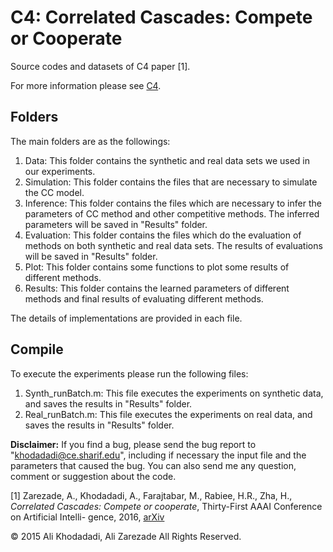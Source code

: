 # C4: Correlated Cascades: Compete or Cooperate
Source codes and datasets of C4 paper [1]. 

For more information please see [C4](http://ml.dml.ir/research/4c).

## Folders 
The main folders are as the followings:
1. Data:
	This folder contains the synthetic and real data sets we 
	used in our experiments.
2. Simulation:
	This folder contains the files that are necessary to simulate 
	the CC model. 
3. Inference:
	This folder contains the files which are necessary to infer the
	parameters of CC method and other competitive methods. 
	The inferred parameters will be saved in "Results" folder.
4. Evaluation:
	This folder contains the files which do the evaluation of methods
	on both synthetic and real data sets.
	The results of evaluations will be saved in "Results" folder.
5. Plot:
	This folder contains some functions to plot some results of different
	methods. 
6. Results:
	This folder contains the learned parameters of different methods and
	final results of evaluating different methods. 
	
The details of implementations are provided in each file.

## Compile
To execute the experiments please run the following files:
1. Synth_runBatch.m:
	This file executes the experiments on synthetic data,
	and saves the results in "Results" folder.
2. Real_runBatch.m:
	This file executes the experiments on real data,
	and saves the results in "Results" folder.

**Disclaimer:**
If you find a bug, please send the bug report to "khodadadi@ce.sharif.edu",
including if necessary the input file and the parameters that caused the bug.
You can also send me any question, comment or suggestion about the code.

[1] Zarezade, A., Khodadadi, A., Farajtabar, M., Rabiee, H.R., Zha, H., _Correlated Cascades: Compete or cooperate_, Thirty-First AAAI Conference on Artificial Intelli-
gence, 2016, [arXiv](https://arxiv.org/pdf/1510.00936)

:copyright: 2015 Ali Khodadadi, Ali Zarezade All Rights Reserved.

